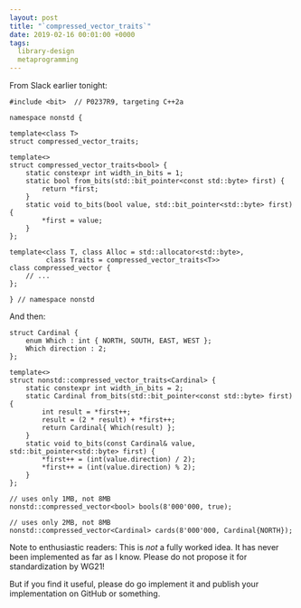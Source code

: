 ```yaml
---
layout: post
title: "`compressed_vector_traits`"
date: 2019-02-16 00:01:00 +0000
tags:
  library-design
  metaprogramming
---
```


From Slack earlier tonight:

    #include <bit>  // P0237R9, targeting C++2a

    namespace nonstd {

    template<class T>
    struct compressed_vector_traits;

    template<>
    struct compressed_vector_traits<bool> {
        static constexpr int width_in_bits = 1;
        static bool from_bits(std::bit_pointer<const std::byte> first) {
            return *first;
        }
        static void to_bits(bool value, std::bit_pointer<std::byte> first) {
            *first = value;
        }
    };

    template<class T, class Alloc = std::allocator<std::byte>,
             class Traits = compressed_vector_traits<T>>
    class compressed_vector {
        // ...
    };

    } // namespace nonstd

And then:

    struct Cardinal {
        enum Which : int { NORTH, SOUTH, EAST, WEST };
        Which direction : 2;
    };

    template<>
    struct nonstd::compressed_vector_traits<Cardinal> {
        static constexpr int width_in_bits = 2;
        static Cardinal from_bits(std::bit_pointer<const std::byte> first) {
            int result = *first++;
            result = (2 * result) + *first++;
            return Cardinal{ Which(result) };
        }
        static void to_bits(const Cardinal& value, std::bit_pointer<std::byte> first) {
            *first++ = (int(value.direction) / 2);
            *first++ = (int(value.direction) % 2);
        }
    };

    // uses only 1MB, not 8MB
    nonstd::compressed_vector<bool> bools(8'000'000, true);

    // uses only 2MB, not 8MB
    nonstd::compressed_vector<Cardinal> cards(8'000'000, Cardinal{NORTH});

Note to enthusiastic readers: This is _not_ a fully worked idea. It has never been implemented
as far as I know. Please do not propose it for standardization by WG21!

But if you find it useful, please do go implement it and publish your implementation
on GitHub or something.
